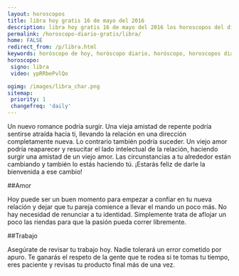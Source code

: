 ```yaml
---
layout: horoscopos
title: libra hoy gratis 16 de mayo del 2016 
description: libra hoy gratis 16 de mayo del 2016 los horoscopos del dia, amor, trabajo, vida personal. Todas las predicciones para libra gratis. Ahora Tambien podes consultar el Oraculo SI o NO http://horoscopo-del-dia.com/oraculo-si-no/ 
permalink: /horoscopo-diario-gratis/libra/
home: FALSE
redirect_from: /p/libra.html
keywords: horóscopo de hoy, horóscopo diario, horóscopo, horoscopos diarios gratis del dia de hoy, horóscopo diario gratis,horóscopo 2016, horóscopo esperanza gracia, horoscopo libra hoy, horoscop, horóscopos gratis, horoscopo libra, horoscopo libra 2016, Tarot, Astrologia, Zodíaco, libra, horoscopo gratis
horoscopo:
 signo: libra
 video: ypRRbePvlQo

ogimg: /images/libra_char.png
sitemap:
 priority: 1
 changefreq: 'daily'
---
```



Un nuevo romance podría surgir. Una vieja amistad de repente podría sentirse atraída hacia ti, llevando la relación en una dirección completamente nueva. Lo contrario también podría suceder. Un viejo amor podría reaparecer y resucitar el lado intelectual de la relación, haciendo surgir una amistad de un viejo amor. Las circunstancias a tu alrededor están cambiando y también lo estás haciendo tú. ¡Estarás feliz de darle la bienvenida a ese cambio!

##Amor

Hoy puede ser un buen momento para empezar a confiar en tu nueva relación y dejar que tu pareja comience a llevar el mando un poco más. No hay necesidad de renunciar a tu identidad. Simplemente trata de aflojar un poco las riendas para que la pasión pueda correr libremente.

##Trabajo

Asegúrate de revisar tu trabajo hoy. Nadie tolerará un error cometido por apuro. Te ganarás el respeto de la gente que te rodea si te tomas tu tiempo, eres paciente y revisas tu producto final más de una vez.